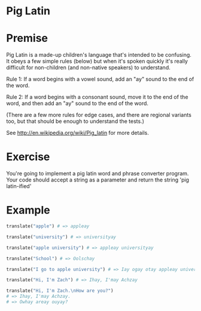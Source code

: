 # Pig Latin

# Premise
Pig Latin is a made-up children's language that's intended to be confusing. It obeys a few simple rules (below) but when it's spoken quickly it's really difficult for non-children (and non-native speakers) to understand.

Rule 1: If a word begins with a vowel sound, add an "ay" sound to the end of the word.

Rule 2: If a word begins with a consonant sound, move it to the end of the word, and then add an "ay" sound to the end of the word.

(There are a few more rules for edge cases, and there are regional variants too, but that should be enough to understand the tests.)

See <http://en.wikipedia.org/wiki/Pig_latin> for more details.

# Exercise
You're going to implement a pig latin word and phrase converter program. Your code should accept a string as a parameter and return the string 'pig latin-ified'

# Example
```ruby
translate("apple") # => appleay

translate("university") # => universityay

translate("apple university") # => appleay universityay

translate("School") # => Oolschay

translate("I go to apple university") # => Iay ogay otay appleay universityay.

translate("Hi, I'm Zach") # => Ihay, I'may Achzay

translate("Hi, I'm Zach.\nHow are you?")
# => Ihay, I'may Achzay.
# => Owhay areay ouyay?
```

